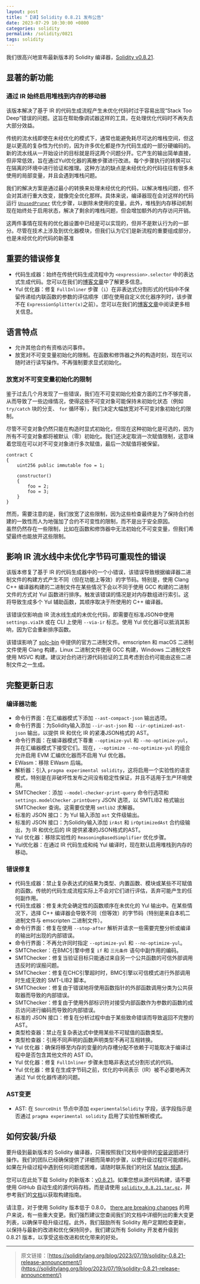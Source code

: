 ```yaml
---
layout: post
title: "【译】Solidity 0.8.21 发布公告"
date: 2023-07-29 10:30:00 +0800
categories: solidity
permalink: /solidity/0821
tags: solidity
---
```



我们很高兴地宣布最新版本的 Solidity 编译器，[Solidity v0.8.21](https://github.com/ethereum/solidity/releases/tag/v0.8.21).

## 显著的新功能

### 通过 IR 始终启用堆栈到内存的移动器

该版本解决了基于 IR 的代码生成流程产生未优化代码时过于容易出现“Stack Too Deep”错误的问题。这旨在帮助像调试器这样的工具，在处理优化代码时不再失去大部分效益。

传统的流水线即使在未经优化的模式下，通常也能避免耗尽可达的堆栈空间，但这是以更高的复杂性为代价的，因为许多优化都是作为代码生成的一部分硬编码的。新的流水线从一开始设计的目标就是将这两个问题分开。它产生的输出简单直接，但非常低效，旨在通过Yul优化器的离散步骤进行改进。每个步骤执行的转换可以在隔离的环境中进行验证和推理。这种方法的缺点是未经优化的代码往往有很多未使用的局部变量，并且会遇到堆栈问题。

我们的解决方案是通过最小的转换来处理未经优化的代码，以解决堆栈问题，但不会对其进行重大改变，就像完全优化那样。具体来说，编译器现在会对这样的代码运行 [`UnusedPruner`](https://docs.soliditylang.org/en/v0.8.21/internals/optimizer.html#unused-pruner) 优化步骤，以删除未使用的变量。此外，堆栈到内存移动机制现在始终处于启用状态，解决了剩余的堆栈问题，但会增加额外的内存访问开销。

这两件事情在现有的优化器设置中已经是可以实现的，但并不是默认行为的一部分。尽管在技术上涉及到优化器模块，但我们认为它们是新流程的重要组成部分，也是未经优化的代码的新基准

## 重要的错误修复

- 代码生成器：始终在传统代码生成流程中为 ``<expression>.selector`` 中的表达式生成代码。您可以在我们的[博客文章](https://soliditylang.org/blog/2023/07/19/missing-side-effects-on-selector-access-bug)中了解更多信息。
- Yul 优化器：修复 ``FullInliner`` 步骤（``i``）在非表达式分割形式的代码中不保留传递给内联函数的参数的评估顺序（即在使用自定义优化器序列时，该步骤不在 ``ExpressionSplitter(x)``之前）。您可以在我们的[博客文章](https://soliditylang.org/blog/2023/07/19/full-inliner-non-expression-split-argument-evaluation-order-bug)中阅读更多相关信息。

## 语言特点

- 允许其他合约有资格访问事件。
- 放宽对不可变变量初始化的限制。在函数和修饰器之外的构造时刻，现在可以随时进行读写操作。不再强制要求显式初始化。

### 放宽对不可变变量初始化的限制

鉴于过去几个月发现了一些错误，我们在不可变初始化检查方面的工作不够完善，从而导致了一些边缘情况，使得这些不可变对象可能保持未初始化状态（例如 ``try/catch`` 块的分支、 ``for`` 循环等），我们决定大幅放宽对不可变对象初始化的限制。

尽管不可变对象仍然只能在构造时显式初始化，但现在这种初始化是可选的，因为所有不可变对象都将被默认（零）初始化。我们还决定取消一次赋值限制，这意味着您现在可以对不可变对象进行多次赋值，最后一次赋值将被保留。

```solidity
contract C
{
    uint256 public immutable foo = 1;
    
    constructor()
    {
        foo = 2;
        foo = 3;
    }
}
```

然而，需要注意的是，我们放宽了这些限制，因为这些检查最终是为了保持合约创建的一致性而人为地强加了合约不可变性的限制，而不是出于安全原因。  
虽然仍然存在一些限制，比如在函数和修饰器中无法初始化不可变变量，但我们希望最终也能放开这些限制。

## 影响 IR 流水线中未优化字节码可重现性的错误

该版本修复了基于 IR 的代码生成器中的一个小错误，该错误导致根据编译器二进制文件的构建方式产生不同（但在功能上等效）的字节码。特别是，使用 Clang C++ 编译器构建的二进制文件在某些情况下会以不同于使用 GCC 构建的二进制文件的方式对 Yul 函数进行排序。触发该错误的情况是对内存数组进行索引。这将导致生成多个 Yul 辅助函数，其顺序取决于所使用的 C++ 编译器。

该错误仅影响由 IR 流水线生成的未优化代码，即需要在标准JSON中使用 `settings.viaIR` 或在 CLI 上使用 `--via-ir` 标志。使用 Yul 优化器可以抵消其影响，因为它会重新排序函数。

该错误影响了 [solc-bin](https://github.com/ethereum/solc-bin/) 中提供的官方二进制文件。emscripten 和 macOS 二进制文件使用 Clang 构建，Linux 二进制文件使用 GCC 构建，Windows 二进制文件使用 MSVC 构建。建议对合约进行源代码验证的工具考虑到合约可能由这些二进制文件之一生成。

## 完整更新日志

### 编译器功能

- 命令行界面：在汇编器模式下添加 ``--ast-compact-json`` 输出选项。
- 命令行界面：为Solidity输入添加 ``--ir-ast-json`` 和 ``--ir-optimized-ast-json`` 输出，以提供 IR 和优化 IR 的紧凑JSON格式的 AST。
- 命令行界面：在编译器模式下尊重 ``--optimize-yul`` 和 ``--no-optimize-yul``，并在汇编器模式下接受它们。现在，``--optimize --no-optimize-yul`` 的组合允许启用 EVM 汇编优化器而不启用 Yul 优化器。
- EWasm：移除 EWasm 后端。
- 解析器：引入 ``pragma experimental solidity``，这将启用一个实验性的语言模式，特别是在非破坏性发布之间没有稳定性保证，并且不适用于生产环境使用。
- SMTChecker：添加 ``--model-checker-print-query`` 命令行选项和 ``settings.modelChecker.printQuery`` JSON 选项，以 SMTLIB2 格式输出 SMTChecker 查询。这需要仅使用 ``smtlib2`` 求解器。
- 标准的 JSON 接口：为 Yul 输入添加 ``ast`` 文件级输出。
- 标准的 JSON 接口：为Solidity输入添加 ``irAst`` 和 ``irOptimizedAst`` 合约级输出，为 IR 和优化后的 IR 提供紧凑的JSON格式的AST。
- Yul 优化器：移除实验性的 ``ReasoningBasedSimplifier`` 优化步骤。
- Yul优化器：在通过 IR 代码生成和纯 Yul 编译时，现在默认启用堆栈到内存的移动。

### 错误修复

- 代码生成器：禁止复杂表达式的结果为类型、内置函数、模块或某些不可赋值的函数。传统的代码生成流程实际上不会对它们进行评估，丢弃可能产生的任何副作用。
- 代码生成器：修复未完全确定性的函数顺序在未优化的 Yul 输出中。在某些情况下，选择 C++ 编译器会导致不同（但等效）的字节码（特别是来自本机二进制文件与 emscripten 二进制文件）。
- 命令行界面：修复在使用 ``--stop-after`` 解析并请求一些需要完整分析或编译的输出时出现的内部错误。
- 命令行界面：不再允许同时指定 ``--optimize-yul`` 和 ``--no-optimize-yul``。
- SMTChecker：在BMC引擎中修复 ``if`` 和 ``三元条件`` 语句中副作用的编码。
- SMTChecker：修复当验证目标只能通过来自另一个公共函数的可信外部调用违反时的误报问题。
- SMTChecker：修复在CHC引擎超时时，BMC引擎以可信模式进行外部调用时生成无效的 SMT-LIB2 脚本。
- SMTChecker：修复由于错误地将使用函数指针的外部函数调用分类为公共获取器而导致的内部错误。
- SMTChecker：修复由于使用外部标识符对接受内部函数作为参数的函数的成员访问进行编码而导致的内部错误。
- 标准的 JSON 接口：修复在分析过程中由于某些致命错误而导致返回不完整的AST。
- 类型检查器：禁止在复杂表达式中使用某些不可赋值的函数类型。
- 类型检查器：引用不同声明的函数声明类型不再可互相转换。
- Yul 优化器：确保将移至内存的变量的内存槽分配不依赖于可能取决于编译过程中是否包含其他文件的 AST ID。
- Yul 优化器：修复 ``FullInliner`` 步骤未忽略非表达式分割形式的代码。
- Yul 优化器：修复在生成字节码之前，优化的中间表示（IR）被不必要地再次通过 Yul 优化器传递的问题。
  
### AST变更

- AST: 在 ``SourceUnit`` 节点中添加 ``experimentalSolidity`` 字段，该字段指示是否通过 ``pragma experimental solidity`` 启用了实验性解析模式。

## 如何安装/升级

要升级到最新版本的 Solidity 编译器，只需按照我们文档中提供的[安装说明](https://docs.soliditylang.org/en/v0.8.21/installing-solidity.html)进行操作。我们的团队已经确保提供了详细而简单的步骤，以使升级过程尽可能顺利。如果在升级过程中遇到任何问题或困难，请随时联系我们的社区 [Matrix 频道](https://matrix.to/#/#ethereum_solidity:gitter.im)。

您可以在此处下载 Solidity 的新版本：[v0.8.21](https://github.com/ethereum/solidity/releases/tag/v0.8.21)。如果您想从源代码构建，请不要使用 GitHub 自动生成的源代码存档，而是请使用 [`solidity_0.8.21.tar.gz`](https://github.com/ethereum/solidity/releases/download/v0.8.21/solidity_0.8.21.tar.gz)，并参考我们的[文档](https://docs.soliditylang.org/en/v0.8.21/installing-solidity.html#building-from-source)以获取构建指南。

请注意，对于使用 Solidity 版本低于 0.8.0， [there are breaking changes](https://docs.soliditylang.org/en/v0.8.21/080-breaking-changes.html) 的用户来说，有一些重大变更。我们强烈建议您查阅我们的文档中详细列出的重大变更列表，以确保平稳升级过程。此外，我们鼓励所有 Solidity 用户定期检查更新，以保持与最新的改进和优化保持同步。我们建议所有 Solidity 开发者升级到 0.8.21 版本，以享受这些改进和优化带来的好处。


---
  

> 原文链接：[https://soliditylang.org/blog/2023/07/19/solidity-0.8.21-release-announcement/](https://soliditylang.org/blog/2023/07/19/solidity-0.8.21-release-announcement/)